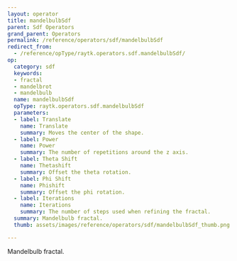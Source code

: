 ```yaml
---
layout: operator
title: mandelbulbSdf
parent: Sdf Operators
grand_parent: Operators
permalink: /reference/operators/sdf/mandelbulbSdf
redirect_from:
  - /reference/opType/raytk.operators.sdf.mandelbulbSdf/
op:
  category: sdf
  keywords:
  - fractal
  - mandelbrot
  - mandelbulb
  name: mandelbulbSdf
  opType: raytk.operators.sdf.mandelbulbSdf
  parameters:
  - label: Translate
    name: Translate
    summary: Moves the center of the shape.
  - label: Power
    name: Power
    summary: The number of repetitions around the z axis.
  - label: Theta Shift
    name: Thetashift
    summary: Offset the theta rotation.
  - label: Phi Shift
    name: Phishift
    summary: Offset the phi rotation.
  - label: Iterations
    name: Iterations
    summary: The number of steps used when refining the fractal.
  summary: Mandelbulb fractal.
  thumb: assets/images/reference/operators/sdf/mandelbulbSdf_thumb.png

---
```



Mandelbulb fractal.